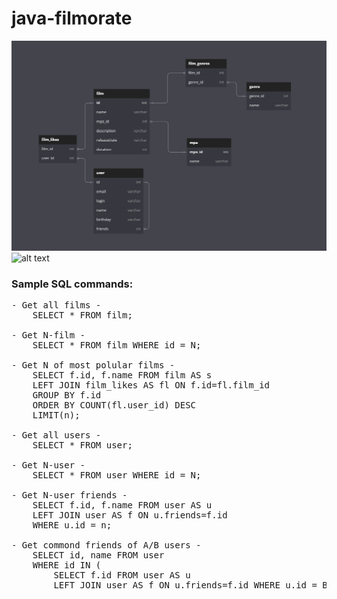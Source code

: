 # java-filmorate

![alt text](ER-Diagram.png)
![alt text](https://dbdiagram.io/d/641c44b0296d97641d8a3bba)

### Sample SQL commands:
<pre>
- Get all films -  
    SELECT * FROM film;
    
- Get N-film -  
    SELECT * FROM film WHERE id = N;
    
- Get N of most polular films -  
    SELECT f.id, f.name FROM film AS s  
    LEFT JOIN film_likes AS fl ON f.id=fl.film_id  
    GROUP BY f.id  
    ORDER BY COUNT(fl.user_id) DESC  
    LIMIT(n);
    
- Get all users -  
    SELECT * FROM user;
    
- Get N-user -  
    SELECT * FROM user WHERE id = N;
    
- Get N-user friends -  
    SELECT f.id, f.name FROM user AS u
    LEFT JOIN user AS f ON u.friends=f.id
    WHERE u.id = n;
    
- Get commond friends of A/B users - 
    SELECT id, name FROM user 
    WHERE id IN (
        SELECT f.id FROM user AS u 
        LEFT JOIN user AS f ON u.friends=f.id WHERE u.id = B);
</pre>
